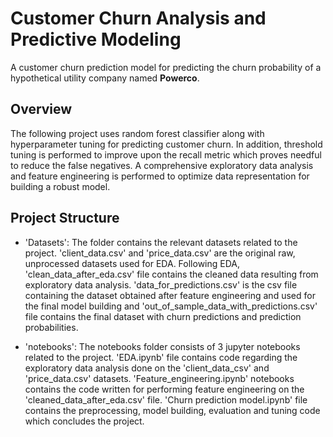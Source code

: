 # Customer Churn Analysis and Predictive Modeling

A customer churn prediction model for predicting the churn probability of a hypothetical utility company named **Powerco**.

## Overview

The following project uses random forest classifier along with hyperparameter tuning for predicting customer churn. In addition, threshold tuning is performed to improve upon the recall metric
which proves needful to reduce the false negatives. A comprehensive exploratory data analysis and feature engineering is performed to optimize data representation for building a robust model.

## Project Structure

- 'Datasets': The folder contains the relevant datasets related to the project. 'client_data.csv' and 'price_data.csv' are the original raw, unprocessed datasets used for EDA. Following EDA, 'clean_data_after_eda.csv'
file contains the cleaned data resulting from exploratory data analysis. 'data_for_predictions.csv' is the csv file containing the dataset obtained after feature engineering and used for the final model building and
'out_of_sample_data_with_predictions.csv' file contains the final dataset with churn predictions and prediction probabilities.

- 'notebooks': The notebooks folder consists of 3 jupyter notebooks related to the project. 'EDA.ipynb' file contains code regarding the exploratory data analysis done on the 'client_data_csv' and 'price_data.csv'
datasets. 'Feature_engineering.ipynb' notebooks contains the code written for performing feature engineering on the 'cleaned_data_after_eda.csv' file. 'Churn prediction model.ipynb' file contains the preprocessing,
model building, evaluation and tuning code which concludes the project.
